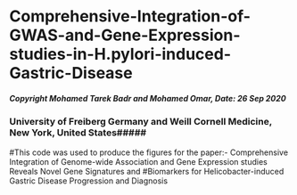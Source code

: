 # Comprehensive-Integration-of-GWAS-and-Gene-Expression-studies-in-H.pylori-induced-Gastric-Disease

##### Copyright Mohamed Tarek Badr and Mohamed Omar, Date: 26 Sep 2020 #####
### University of Freiberg Germany and Weill Cornell Medicine, New York, United States#####
#This code was used to produce the figures for the paper:- Comprehensive Integration of Genome-wide Association and Gene Expression studies Reveals Novel Gene Signatures and #Biomarkers for Helicobacter-induced Gastric Disease Progression and Diagnosis 

